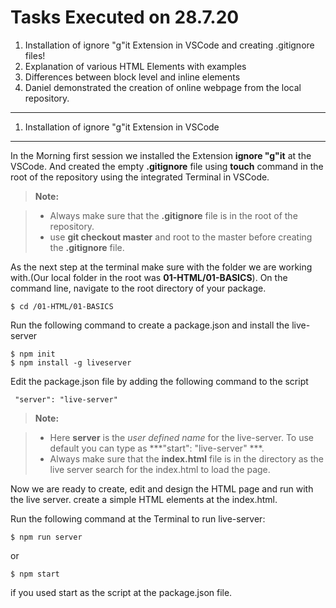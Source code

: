 Tasks Executed on 28.7.20
===================

1. Installation of ignore "g"it Extension in VSCode and creating .gitignore files!
2. Explanation of various HTML Elements with examples
3. Differences between block level and inline elements
4. Daniel demonstrated the creation of online webpage from the local repository. 

-------------

1. Installation of ignore "g"it Extension in VSCode
-------------
In the Morning first session we installed the Extension  **ignore "g"it** at the  VSCode. And created the empty **.gitignore** file using **touch** command in the root of the repository using the integrated Terminal in VSCode.

>**Note:**

> - Always make sure that the **.gitignore** file is in the root of the repository. 
> - use **git checkout master** and root to the master before creating the **.gitignore** file.


As the next step at the terminal make sure with the folder we are working with.(Our local folder in the root was **01-HTML/01-BASICS**). On the command line, navigate to the root directory of your package. 

```
$ cd /01-HTML/01-BASICS
```

Run the following command to create a package.json and install the live-server

```
$ npm init
$ npm install -g liveserver
```

Edit the package.json file by adding the following command to the script

```
 "server": "live-server"
```
>**Note:**

> - Here **server** is the *user defined name* for the live-server. To use default you can type as  ***"start": "live-server" ***.
> - Always make sure that the **index.html** file is in the directory as the live server search for the index.html to load the page.

Now we are ready to create, edit and design the HTML page and run with the live server. create a simple HTML elements at the index.html.

Run the following command at the Terminal to run live-server:

```
$ npm run server

```
or
```
$ npm start 

```
if you used start as the script at the package.json file.
